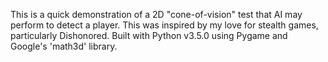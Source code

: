 
This is a quick demonstration of a 2D "cone-of-vision" test that AI
may perform to detect a player. This was inspired by my love for
stealth games, particularly Dishonored.
Built with Python v3.5.0 using Pygame and Google's 'math3d' library.
